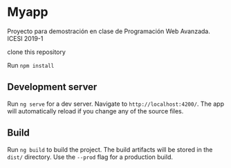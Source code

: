 # Myapp

Proyecto para demostración en clase de Programación Web Avanzada.
ICESI 2019-1

clone this repository

Run  `npm install`  

## Development server

Run `ng serve` for a dev server. Navigate to `http://localhost:4200/`. The app will automatically reload if you change any of the source files.

## Build

Run `ng build` to build the project. The build artifacts will be stored in the `dist/` directory. Use the `--prod` flag for a production build.

